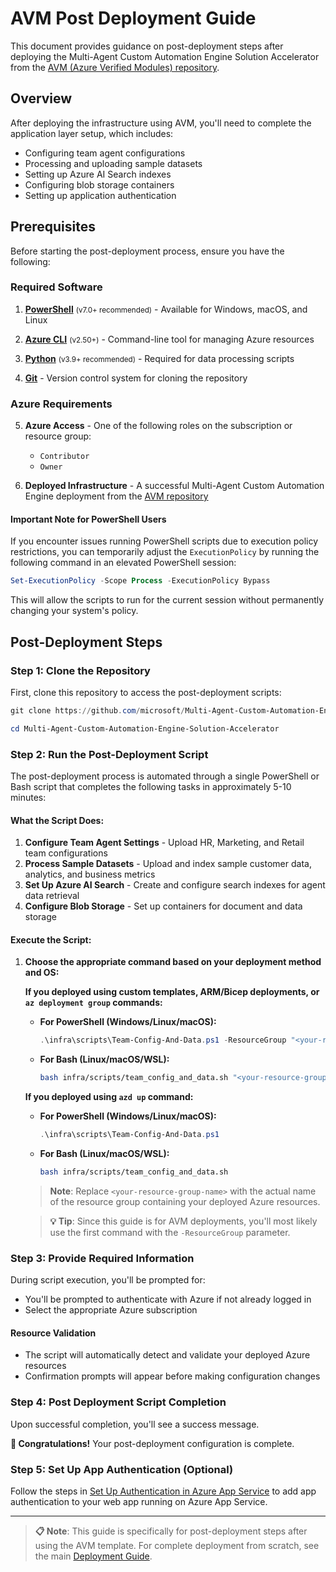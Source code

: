 # AVM Post Deployment Guide

This document provides guidance on post-deployment steps after deploying the Multi-Agent Custom Automation Engine Solution Accelerator from the [AVM (Azure Verified Modules) repository](https://github.com/Azure/bicep-registry-modules/tree/main/avm/ptn/sa/multi-agent-custom-automation-engine).

## Overview

After deploying the infrastructure using AVM, you'll need to complete the application layer setup, which includes:
- Configuring team agent configurations
- Processing and uploading sample datasets
- Setting up Azure AI Search indexes
- Configuring blob storage containers
- Setting up application authentication

## Prerequisites

Before starting the post-deployment process, ensure you have the following:

### Required Software

1. **[PowerShell](https://learn.microsoft.com/en-us/powershell/scripting/install/installing-powershell?view=powershell-7.4)** <small>(v7.0+ recommended)</small> - Available for Windows, macOS, and Linux

2. **[Azure CLI](https://learn.microsoft.com/en-us/cli/azure/install-azure-cli)** <small>(v2.50+)</small> - Command-line tool for managing Azure resources

3. **[Python](https://www.python.org/downloads/)** <small>(v3.9+ recommended)</small> - Required for data processing scripts

4. **[Git](https://git-scm.com/downloads/)** - Version control system for cloning the repository

### Azure Requirements

5. **Azure Access** - One of the following roles on the subscription or resource group:
   - `Contributor` 
   - `Owner`

6. **Deployed Infrastructure** - A successful Multi-Agent Custom Automation Engine deployment from the [AVM repository](https://github.com/Azure/bicep-registry-modules/tree/main/avm/ptn/sa/multi-agent-custom-automation-engine)

#### **Important Note for PowerShell Users**

If you encounter issues running PowerShell scripts due to execution policy restrictions, you can temporarily adjust the `ExecutionPolicy` by running the following command in an elevated PowerShell session:

```powershell
Set-ExecutionPolicy -Scope Process -ExecutionPolicy Bypass
```

This will allow the scripts to run for the current session without permanently changing your system's policy.

## Post-Deployment Steps

### Step 1: Clone the Repository

First, clone this repository to access the post-deployment scripts:

```powershell
git clone https://github.com/microsoft/Multi-Agent-Custom-Automation-Engine-Solution-Accelerator.git
```
```powershell
cd Multi-Agent-Custom-Automation-Engine-Solution-Accelerator
```

### Step 2: Run the Post-Deployment Script

The post-deployment process is automated through a single PowerShell or Bash script that completes the following tasks in approximately 5-10 minutes:

#### What the Script Does:
1. **Configure Team Agent Settings** - Upload HR, Marketing, and Retail team configurations
2. **Process Sample Datasets** - Upload and index sample customer data, analytics, and business metrics
3. **Set Up Azure AI Search** - Create and configure search indexes for agent data retrieval
4. **Configure Blob Storage** - Set up containers for document and data storage

#### Execute the Script:

1. **Choose the appropriate command based on your deployment method and OS:**

   **If you deployed using custom templates, ARM/Bicep deployments, or `az deployment group` commands:**

   - **For PowerShell (Windows/Linux/macOS):**
     ```powershell
     .\infra\scripts\Team-Config-And-Data.ps1 -ResourceGroup "<your-resource-group-name>"
     ```

   - **For Bash (Linux/macOS/WSL):**
     ```bash
     bash infra/scripts/team_config_and_data.sh "<your-resource-group-name>"
     ```
   
   **If you deployed using `azd up` command:**

   - **For PowerShell (Windows/Linux/macOS):**
     ```powershell
     .\infra\scripts\Team-Config-And-Data.ps1
     ```

   - **For Bash (Linux/macOS/WSL):**
     ```bash
     bash infra/scripts/team_config_and_data.sh
     ```
   
   > **Note**: Replace `<your-resource-group-name>` with the actual name of the resource group containing your deployed Azure resources.

   > **💡 Tip**: Since this guide is for AVM deployments, you'll most likely use the first command with the `-ResourceGroup` parameter.

### Step 3: Provide Required Information

During script execution, you'll be prompted for:

- You'll be prompted to authenticate with Azure if not already logged in
- Select the appropriate Azure subscription

#### Resource Validation
- The script will automatically detect and validate your deployed Azure resources
- Confirmation prompts will appear before making configuration changes

### Step 4: Post Deployment Script Completion

Upon successful completion, you'll see a success message.

**🎉 Congratulations!** Your post-deployment configuration is complete.

### Step 5: Set Up App Authentication (Optional)

Follow the steps in [Set Up Authentication in Azure App Service](azure_app_service_auth_setup.md) to add app authentication to your web app running on Azure App Service.

---

> **📋 Note**: This guide is specifically for post-deployment steps after using the AVM template. For complete deployment from scratch, see the main [Deployment Guide](./DeploymentGuide.md).